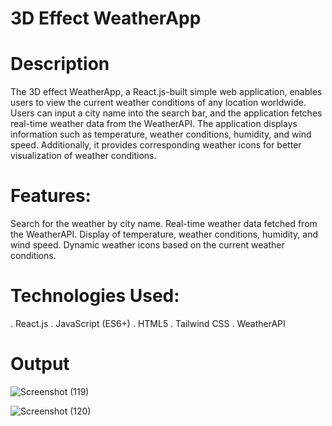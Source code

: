 # 3D Effect WeatherApp

# Description
The 3D effect WeatherApp, a React.js-built simple web application, enables users to view the current weather conditions of any location worldwide. Users can input a city name into the search bar, and the application fetches real-time weather data from the WeatherAPI. The application displays information such as temperature, weather conditions, humidity, and wind speed. Additionally, it provides corresponding weather icons for better visualization of weather conditions.

# Features:

Search for the weather by city name.
Real-time weather data fetched from the WeatherAPI.
Display of temperature, weather conditions, humidity, and wind speed.
Dynamic weather icons based on the current weather conditions.

# Technologies Used:

. React.js
. JavaScript (ES6+)
. HTML5
. Tailwind CSS
. WeatherAPI

# Output

![Screenshot (119)](https://github.com/Afsana-Tasnim-Juha/3D-Effect-Weather-App/assets/111423065/27bea928-ddc1-4e5c-9e8b-29b518226440)

![Screenshot (120)](https://github.com/Afsana-Tasnim-Juha/3D-Effect-Weather-App/assets/111423065/ba7a0a35-75aa-40f7-b52f-fa4497fb516b)


